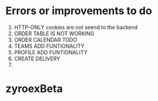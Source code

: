 # Errors or improvements to do
1. HTTP-ONLY cookies are not seend to the backend
2. ORDER TABLE IS NOT WORKING
3. ORDER CALENDAR TODO
4. TEAMS ADD FUNTIONALITY
5. PROFILE ADD FUNTIONALITY
6. CREATE DELIVERY
7. 
# zyroexBeta
